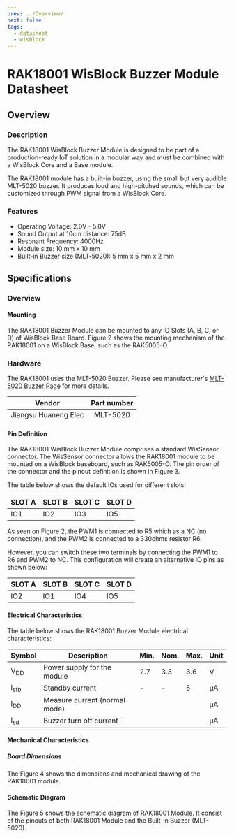 ```yaml
---
prev: ../Overview/
next: false
tags:
  - datasheet
  - wisblock
---
```


# RAK18001 WisBlock Buzzer Module Datasheet

## Overview

<rk-img
  src="/assets/images/wisblock/rak18001/overview/RAK18001_illustrated.png"
  width="40%"
  caption="RAK18001 Buzzer Module"
/>


### Description

The RAK18001 WisBlock Buzzer Module is designed to be part of a production-ready IoT solution in a modular way and must be combined with a WisBlock Core and a Base module.

The RAK18001 module has a built-in buzzer, using the small but very audible MLT-5020 buzzer. It produces loud and high-pitched sounds, which can be customized through PWM signal from a WisBlock Core. 

### Features 

* Operating Voltage: 2.0V - 5.0V
* Sound Output at 10cm distance: 75dB
* Resonant Frequency: 4000Hz
* Module size: 10&nbsp;mm x 10&nbsp;mm
* Built-in Buzzer size (MLT-5020): 5&nbsp;mm x 5&nbsp;mm x 2&nbsp;mm

## Specifications

### Overview

#### Mounting

The RAK18001 Buzzer Module can be mounted to any IO Slots (A, B, C, or D) of WisBlock Base Board. Figure 2 shows the mounting mechanism of the RAK18001 on a WisBlock Base, such as the RAK5005-O.  

<rk-img
  src="/assets/images/wisblock/rak18001/datasheet/RAK18001_mounting.png"
  width="50%"
  caption="RAK18001 WisBlock Buzzer Module Mounting"
/>  
  
### Hardware  
  
The RAK18001 uses the MLT-5020 Buzzer. Please see manufacturer's [MLT-5020 Buzzer Page](https://lcsc.com/product-detail/Buzzers_Jiangsu-Huaneng-Elec-MLT-5020_C94598.html) for more details.  

| Vendor               | Part number |
| :------------------: | :---------: |
| Jiangsu Huaneng Elec | MLT-5020    |

#### Pin Definition

The RAK18001 WisBlock Buzzer Module comprises a standard WisSensor connector. The WisSensor connector allows the RAK18001 module to be mounted on a WisBlock baseboard, such as RAK5005-O. The pin order of the connector and the pinout definition is shown in Figure 3.

<rk-img
  src="/assets/images/wisblock/rak18001/datasheet/rak18001-pinouts.png"
  width="50%"
  caption="RAK18001 Buzzer Module Pinout Diagram"
/>

The table below shows the default IOs used for different slots:  
  
| SLOT A | SLOT B | SLOT C | SLOT D |
| ------ | ------ | ------ | ------ |
| IO1    | IO2    | IO3    | IO5    |

As seen on Figure 2, the PWM1 is connected to R5 which as a NC (no connection), and the PWM2 is connected to a 330ohms resistor R6. 

However, you can switch these two terminals by connecting the PWM1 to R6 and PWM2 to NC. This configuration will create an alternative IO pins as shown below:  
  
| SLOT A | SLOT B | SLOT C | SLOT D |
| ------ | ------ | ------ | ------ |
| IO2    | IO1    | IO4    | IO5    |

#### Electrical Characteristics    
  
The table below shows the RAK18001 Buzzer Module electrical characteristics:  
  
| Symbol          | Description                   | Min. | Nom. | Max. | Unit |
| --------------- | ----------------------------- | ---- | ---- | ---- | ---- |
| V<sub>DD</sub>  | Power supply for the module   | 2.7  | 3.3  | 3.6  | V    |
| I<sub>stb</sub> | Standby current               | -    | -    | 5    | µA   |
| I<sub>DD</sub>  | Measure current (normal mode) |      |      |      | µA   |
| I<sub>sd</sub>  | Buzzer turn off current       |      |      |      | µA   |
  
#### Mechanical Characteristics  
  
##### Board Dimensions  
  
The Figure 4 shows the dimensions and mechanical drawing of the RAK18001 module.  
  
<rk-img
  src="/assets/images/wisblock/rak18001/datasheet/board-dimensions.png"
  width="60%"
  caption="RAK18001 Buzzer Module Mechanical Characteristics"
/>  

#### Schematic Diagram

The Figure 5 shows the schematic diagram of RAK18001 Module. It consist of the pinouts of both RAK18001 Module and the Built-in Buzzer (MLT-5020).  

<rk-img
  src="/assets/images/wisblock/rak18001/datasheet/rak18001-pins.png"
  width="40%"
  caption="RAK18001 Buzzer Module Schematics"
/>  